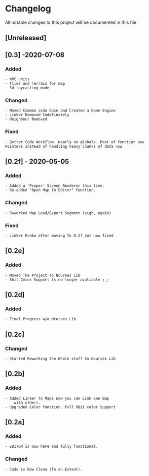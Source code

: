 # Changelog
All notable changes to this project will be documented in this file.

## [Unreleased]

## [0.3] -2020-07-08
### Added
    - NPC units 
    - Tiles and Terrain for map
    - 3d raycasting mode

### Changed
    - Moved Common code base and Created a Game Engine
    - Linker Removed Indefinately
    - Neighbour Removed
### Fixed
    - Better Code Workflow. Nearly no globals. Most of function use Pointers instead of handling heavy chunks of data now

## [0.2f] - 2020-05-05
### Added
    - Added a 'Proper' Screen Renderer this time.
    - Re-added "Open Map In Editor" function.

### Changed
    - Reworked Map Load/Export Segment (sigh, again)

### Fixed
    - Linker Broke after moving To 0.2f but now fixed

## [0.2e]
### Added
    - Moved The Project To Ncurses Lib
    - 8bit Color Support is no longer avaliable ;_;

## [0.2d]
### Added
    - Final Progress w/o Ncurses Lib

## [0.2c]
### Changed
    - Started Reworking the Whole stuff In Ncurses Lib

## [0.2b]
### Added
    - Added Linker To Maps now you can Link one map 
        with others.
    - Upgraded Color function. Full 8bit color Support

## [0.2a]
### Added
    - EDITOR is now here and fully functional.

### Changed
    - Code is Now Clean (To an Extent).